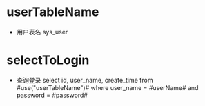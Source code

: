 userTableName
===
* 用户表名
	sys_user

selectToLogin
===
* 查询登录
	select id, user_name, create_time from #use("userTableName")#
	where
	user_name = #userName#
	and password = #password#